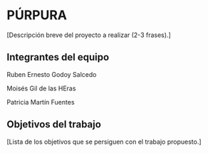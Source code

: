 # PÚRPURA

[Descripción breve del proyecto a realizar (2-3 frases).]

## Integrantes del equipo

Ruben Ernesto Godoy Salcedo

Moisés Gil de las HEras

Patricia Martín Fuentes


## Objetivos del trabajo

[Lista de los objetivos que se persiguen con el trabajo propuesto.]
